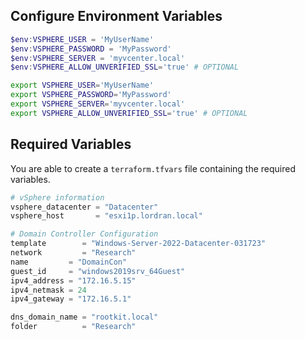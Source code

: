 ## Configure Environment Variables

```powershell
$env:VSPHERE_USER = 'MyUserName'
$env:VSPHERE_PASSWORD = 'MyPassword'
$env:VSPHERE_SERVER = 'myvcenter.local'
$env:VSPHERE_ALLOW_UNVERIFIED_SSL='true' # OPTIONAL
```

```bash
export VSPHERE_USER='MyUserName'
export VSPHERE_PASSWORD='MyPassword'
export VSPHERE_SERVER='myvcenter.local'
export VSPHERE_ALLOW_UNVERIFIED_SSL='true' # OPTIONAL
```
## Required Variables
You are able to create a `terraform.tfvars` file containing the required variables.

```terraform
# vSphere information
vsphere_datacenter = "Datacenter"
vsphere_host       = "esxi1p.lordran.local"

# Domain Controller Configuration
template        = "Windows-Server-2022-Datacenter-031723"
network         = "Research"
name         = "DomainCon"
guest_id     = "windows2019srv_64Guest"
ipv4_address = "172.16.5.15"
ipv4_netmask = 24
ipv4_gateway = "172.16.5.1"

dns_domain_name = "rootkit.local"
folder          = "Research"
```